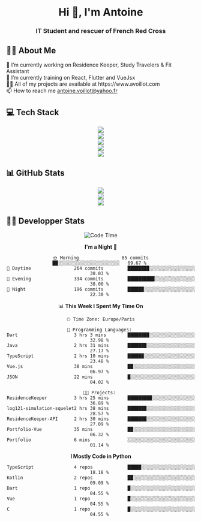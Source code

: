 <h1 align="center" text-decoration="none">Hi 👋, I'm Antoine</h1>
<h3 align="center">IT Student and rescuer of French Red Cross</h3>

  
## 👨‍🎓 About Me
  <div align="left">
🔭 I’m currently working on Residence Keeper, Study Travelers & Fit Assistant</br>
🌱 I’m currently training on React, Flutter and VueJsx</br>
👨‍💻 All of my projects are available at https://www.avoillot.com</br>
📫 How to reach me <a href=mailto:antoine.voillot@yahoo.fr >antoine.voillot@yahoo.fr</a></br>
</div>

## 💻 Tech Stack
<div align="center">
  <img src="https://skillicons.dev/icons?i=react,ts,vue,vite,js,html,css,php,symfony" /></br>
  <img src="https://skillicons.dev/icons?i=c,java,py" /></br>
  <img src="https://skillicons.dev/icons?i=discord,bots" /></br>
<img src="https://skillicons.dev/icons?i=kotlin,flutter" /></br>
  <img src="https://skillicons.dev/icons?i=androidstudio,figma,github,gitlab,postman,vscode" />
</div>

## 📊 GitHub Stats
<div align="center">

![](http://github-profile-summary-cards.vercel.app/api/cards/profile-details?username=Psykoxen&theme=dark)  <br/>
![](https://github-readme-streak-stats.herokuapp.com/?user=Psykoxen&theme=dark&hide_border=false)<br/>
![](https://github-readme-stats.vercel.app/api/top-langs/?username=Psykoxen&theme=dark&hide_border=false&include_all_commits=true&count_private=true&layout=compact)<br/>

</div>

## 👨‍💻 Developper Stats
<div align="center">

<!--START_SECTION:waka-->
![Code Time](http://img.shields.io/badge/Code%20Time-91%20hrs%201%20min-blue)

**I'm a Night 🦉** 

```text
🌞 Morning                85 commits          ██░░░░░░░░░░░░░░░░░░░░░░░   09.67 % 
🌆 Daytime                264 commits         ████████░░░░░░░░░░░░░░░░░   30.03 % 
🌃 Evening                334 commits         ██████████░░░░░░░░░░░░░░░   38.00 % 
🌙 Night                  196 commits         ██████░░░░░░░░░░░░░░░░░░░   22.30 % 
```


📊 **This Week I Spent My Time On** 

```text
🕑︎ Time Zone: Europe/Paris

💬 Programming Languages: 
Dart                     3 hrs 3 mins        ████████░░░░░░░░░░░░░░░░░   32.98 % 
Java                     2 hrs 31 mins       ███████░░░░░░░░░░░░░░░░░░   27.17 % 
TypeScript               2 hrs 10 mins       ██████░░░░░░░░░░░░░░░░░░░   23.48 % 
Vue.js                   38 mins             ██░░░░░░░░░░░░░░░░░░░░░░░   06.97 % 
JSON                     22 mins             █░░░░░░░░░░░░░░░░░░░░░░░░   04.02 % 

🐱‍💻 Projects: 
ResidenceKeeper          3 hrs 25 mins       █████████░░░░░░░░░░░░░░░░   36.89 % 
log121-simulation-squelet2 hrs 38 mins       ███████░░░░░░░░░░░░░░░░░░   28.57 % 
ResidenceKeeper-API      2 hrs 30 mins       ███████░░░░░░░░░░░░░░░░░░   27.09 % 
Portfolio-Vue            35 mins             ██░░░░░░░░░░░░░░░░░░░░░░░   06.32 % 
Portfolio                6 mins              ░░░░░░░░░░░░░░░░░░░░░░░░░   01.14 % 
```

**I Mostly Code in Python** 

```text
TypeScript               4 repos             █████░░░░░░░░░░░░░░░░░░░░   18.18 % 
Kotlin                   2 repos             ██░░░░░░░░░░░░░░░░░░░░░░░   09.09 % 
Dart                     1 repo              █░░░░░░░░░░░░░░░░░░░░░░░░   04.55 % 
Vue                      1 repo              █░░░░░░░░░░░░░░░░░░░░░░░░   04.55 % 
C                        1 repo              █░░░░░░░░░░░░░░░░░░░░░░░░   04.55 % 
```




<!--END_SECTION:waka-->

</div>
